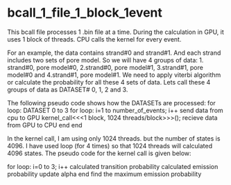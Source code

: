 # bcall_1_file_1_block_1event


This bcall file processes 1 .bin file at a time. During the calculation in GPU, it uses 1 block of threads. CPU calls the kernel for every event. 

For an example, the data contains strand#0 and strand#1. And each strand includes two sets of pore model. So we will have 4 groups of data: 1. strand#0, pore model#0, 2.strand#0, pore model#1, 3.strand#1, pore model#0 and 4.strand#1, pore model#1. We need to apply viterbi algorithm or calculate the probability for all these 4 sets of data. Lets call these 4 groups of data as DATASET# 0, 1, 2 and 3. 

The following pseudo code shows how the DATASETs are processed:
for loop: DATASET 0 to 3
      for loop: i=1 to number_of_events; i++
              send data from cpu to GPU
              kernel_call<<<1 block, 1024 threads/block>>>();
              recieve data from GPU to CPU
      end
end 


In the kernel call, I am using only 1024 threads. but the number of states is 4096. I have used loop  (for 4 times) so that 1024 threads will calculated 4096 states. The pseudo code for the kernel call is given below:

for loop: i=0 to 3; i++
        calculated transition probability
        calculated emission probability
        update alpha
end
find the maximum emission probability
